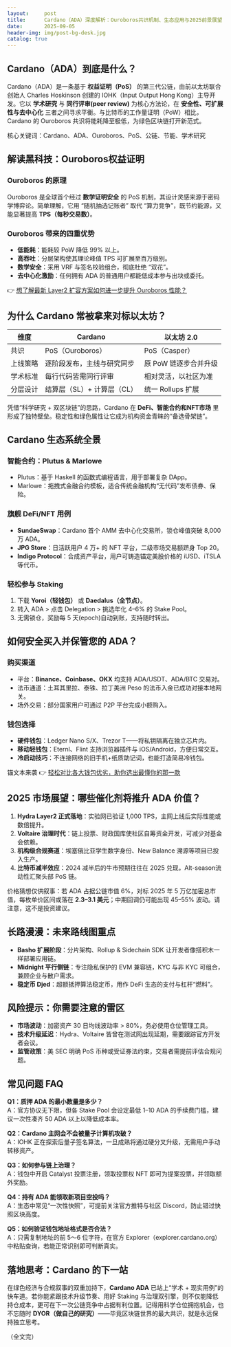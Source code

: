 ```yaml
---
layout:     post
title:      Cardano（ADA）深度解析：Ouroboros共识机制、生态应用与2025前景展望
date:       2025-09-05
header-img: img/post-bg-desk.jpg
catalog: true
---
```


## Cardano（ADA）到底是什么？
Cardano（ADA）是一条基于 **权益证明（PoS）** 的第三代公链，由前以太坊联合创始人 Charles Hoskinson 创建的 IOHK（Input Output Hong Kong）主导开发。它以 **学术研究** 与 **同行评审(peer review)** 为核心方法论，在 **安全性、可扩展性与去中心化** 三者之间寻求平衡。与比特币的工作量证明（PoW）相比，Cardano 的 Ouroboros 共识将能耗降至极低，为绿色区块链打开新范式。

核心关键词：Cardano、ADA、Ouroboros、PoS、公链、节能、学术研究

## 解读黑科技：Ouroboros权益证明

### Ouroboros 的原理
Ouroboros 是全球首个经过 **数学证明安全** 的 PoS 机制，其设计灵感来源于密码学博弈论。简单理解，它用 “随机抽选记账者” 取代 “算力竞争”，既节约能源，又能显著提高 **TPS（每秒交易数）**。

### Ouroboros 带来的四重优势
- **低能耗**：能耗较 PoW 降低 99% 以上。  
- **高吞吐**：分层架构使其理论峰值 TPS 可扩展至百万级别。  
- **数学安全**：采用 VRF 与签名校验组合，彻底杜绝 “双花”。  
- **去中心化激励**：任何拥有 ADA 的普通用户都能低成本参与出块或委托。

👉 [想了解最新 Layer2 扩容方案如何进一步提升 Ouroboros 性能？](https://okxdog.com/)

## 为什么 Cardano 常被拿来对标以太坊？

| 维度 | Cardano | 以太坊 2.0 |
|---|---|---|
| 共识 | PoS（Ouroboros） | PoS（Casper） |
| 上线策略 | 逐阶段发布，主线与研究同步 | 原 PoW 链逐步合并升级 |
| 学术标准 | 每行代码皆需同行评审 | 相对灵活，以社区为准 |
| 分层设计 | 结算层（SL）+ 计算层（CL） | 统一 Rollups 扩展 |

凭借“科学研究 + 双区块链”的思路，Cardano 在 **DeFi、智能合约和NFT市场** 里形成了独特壁垒。稳定性和绿色属性让它成为机构资金青睐的“备选骨架链”。

## Cardano 生态系统全景

### 智能合约：Plutus & Marlowe
- Plutus：基于 Haskell 的函数式编程语言，用于部署复杂 DApp。  
- Marlowe：拖拽式金融合约模板，适合传统金融机构“无代码”发布债券、保险。

### 旗舰 DeFi/NFT 用例
- **SundaeSwap**：Cardano 首个 AMM 去中心化交易所，锁仓峰值突破 8,000 万 ADA。  
- **JPG Store**：日活跃用户 4 万+ 的 NFT 平台，二级市场交易额跻身 Top 20。  
- **Indigo Protocol**：合成资产平台，用户可铸造锚定美股价格的 iUSD、iTSLA 等代币。

### 轻松参与 Staking
1. 下载 **Yoroi（轻钱包）** 或 **Daedalus（全节点）**。  
2. 转入 ADA > 点击 Delegation > 挑选年化 4–6% 的 Stake Pool。  
3. 无需锁仓，奖励每 5 天(epoch)自动到账，支持随时转出。

## 如何安全买入并保管您的 ADA？

### 购买渠道
- 平台：**Binance、Coinbase、OKX** 均支持 ADA/USDT、ADA/BTC 交易对。  
- 法币通道：土耳其里拉、泰铢、拉丁美洲 Peso 的法币入金已成功对接本地网关。  
- 场外交易：部分国家用户可通过 P2P 平台完成小额购入。

### 钱包选择
- **硬件钱包**：Ledger Nano S/X、Trezor T——将私钥隔离在独立芯片内。  
- **移动轻钱包**：Eternl、Flint 支持浏览器插件与 iOS/Android，方便日常交互。  
- **冷启动技巧**：不连接网络的旧手机+纸质助记词，也能打造简易冷钱包。

锚文本来袭 👉 [轻松对比各大钱包优劣，助你选出最懂你的那一款](https://okxdog.com/)

## 2025 市场展望：哪些催化剂将推升 ADA 价值？

1. **Hydra Layer2 正式落地**：实验网已验证 1,000 TPS，主网上线后实际性能或数倍提升。  
2. **Voltaire 治理时代**：链上投票、财政国库使社区自筹资金开发，可减少对基金会依赖。  
3. **机构级合规赛道**：埃塞俄比亚学生数字身份、New Balance 溯源等项目已投入生产。  
4. **比特币减半效应**：2024 减半后的牛市预期往往在 2025 兑现，Alt-season流动性汇聚头部 PoS 链。

价格猜想仅供叙事：若 ADA 占据公链市值 6%，对标 2025 年 5 万亿加密总市值，每枚单价区间或落在 **2.3–3.1 美元**；中期回调仍可能出现 45–55% 波动。请注意，这不是投资建议。

## 长路漫漫：未来路线图重点

- **Basho 扩展阶段**：分片架构、Rollup & Sidechain SDK 让开发者像搭积木一样部署应用链。  
- **Midnight 平行侧链**：专注隐私保护的 EVM 兼容链，KYC 与非 KYC 可组合，兼顾企业与散户需求。  
- **稳定币 Djed**：超额抵押算法稳定币，用作 DeFi 生态的支付与杠杆“燃料”。

## 风险提示：你需要注意的雷区
- **市场波动**：加密资产 30 日均线波动率 > 80%，务必使用仓位管理工具。  
- **技术升级延迟**：Hydra、Voltaire 皆曾在测试网出现延期，需要跟踪官方开发者会议。  
- **监管政策**：美 SEC 明确 PoS 币种或受证券法约束，交易者需提前评估合规问题。

## 常见问题 FAQ

**Q1：质押 ADA 的最小数量是多少？**  
A：官方协议无下限，但各 Stake Pool 会设定最低 1–10 ADA 的手续费门槛，建议一次性凑齐 50 ADA 以上以降低成本率。

**Q2：Cardano 主网会不会被量子计算机攻破？**  
A：IOHK 正在探索后量子签名算法，一旦成熟将通过硬分叉升级，无需用户手动转移资产。

**Q3：如何参与链上治理？**  
A：钱包中开启 Catalyst 投票注册，领取投票权 NFT 即可为提案投票，并领取额外奖励。

**Q4：持有 ADA 能领取新项目空投吗？**  
A：生态中常见“一次性快照”，可提前关注官方推特与社区 Discord，防止错过快照区块高度。

**Q5：如何验证钱包地址格式是否合法？**  
A：只需复制地址的前 5～6 位字符，在官方 Explorer（explorer.cardano.org）中粘贴查询，若能正常识别即可判断真实。

## 落地思考：Cardano 的下一站
在绿色经济与合规叙事的双重加持下，**Cardano ADA** 已站上“学术 + 现实用例”的快车道。若你能紧跟技术升级节奏、用好 Staking 与治理双引擎，则不仅能降低持仓成本，更可在下一次公链竞争中占据有利位置。记得用科学仓位拥抱机会，也不忘随时 **DYOR（做自己的研究）**——毕竟区块链世界的最大共识，就是永远保持独立思考。

（全文完）